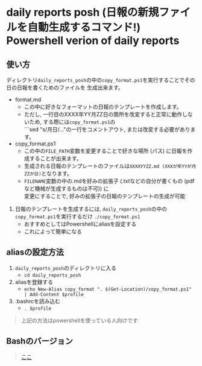 # daily reports posh (日報の新規ファイルを自動生成するコマンド!)<br/>Powershell verion of daily reports

## 使い方
ディレクトリ```daily_reports_posh```の中の```copy_format.ps1```を実行することでその日の日報を書くためのファイルを
生成出来ます。
- format.md
    - この中に好きなフォーマットの日報のテンプレートを作成します。
    - ただし, 一行目のXXXX年YY月ZZ日の箇所を改変すると正常に動作しないため, する際には```copy_format.ps1```の<br/>```sed "s/月日/..."の一行をコメントアウト, または改変する必要があります。
- copy_format.ps1
    - この中の```FILE_PATH```変数を変更することで好きな場所 (パス) に日報を作成することが出来ます。
    - 生成される日報のテンプレートのファイルは```XXXXYYZZ.md (XXXが年YYが月ZZが日)```となります。
    - ```FILENAME```変数の中の.mdを好みの拡張子 (.txtなどの自分が書くもの (pdfなど機械が生成するものは不可)) に<br/>変更にすることで, 好みの拡張子の日報のテンプレートの生成が可能
1. 日報のテンプレートを生成するには, ```daily_reports_posh```の中の```copy_format.ps1```を実行するだけ
```./copy_format.ps1```
    - おすすめとしてはPowershellにaliasを設定する
    - これによって簡単になる

## aliasの設定方法
1. ```daily_reports_posh```のディレクトリに入る
    - ```cd daily_reports_posh```
2. aliasを登録する
    - ```echo New-Alias copy_format ". $(Get-Location)/copy_format.ps1" | Add-Content $profile```
3. .bashrcを読み込む
    - ```. $profile```
> 上記の方法はpowershellを使っている人向けです

## Bashのバージョン
> [ここ](https://github.com/bonohub13/daily_reports)

